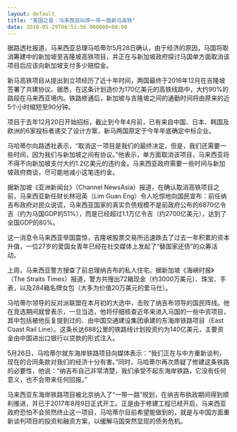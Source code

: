 ```yaml
---
layout: default
title: "美国之音：马来西亚叫停一带一路新马高铁"
date: 2018-05-29T08:51:56.000000+08:00
---
```


据路透社报道，马来西亚总理马哈蒂尔5月28日确认，由于经济的原因，马国将取消筹建中的新加坡至吉隆坡高铁项目，并正在与新加坡政府探讨马国单方面取消该项目后应该向新加坡支付多少赔偿金。

新马高铁项目从提出到立项经历了近十年时间，两国最终于2016年12月在吉隆坡签署了共建协议。据悉，在这条计划造价为170亿美元的高铁线路中，大约90%的路段在马来西亚境内。铁路修通后，新加坡与吉隆坡之间的通勤时间将由原来的近5个小时缩短至90分钟。

项目于去年12月20日开始招标，截止到今年4月前，已有来自中国、日本、韩国及欧洲的6家投标者递交了设计方案，新马两国原定于今年年底确定中标企业。

马哈蒂尔向路透社表示，“取消这一项目是我们的最终决定，但是，我们还需要一些时间，因为我们与新加坡之间有协议。”他表示，单方面取消该项目，马来西亚将不得不向新加坡支付大约1.2亿美元的违约金。马来西亚政府需要一些时间与新加坡政府商谈，尽可能地减小这笔违约金。

据新加坡《亚洲新闻台》（Channel NewsAsia）报道，在确认取消高铁项目之前，马来西亚新任财长林冠英（Lim Guan Eng）令人吃惊地向国民宣布：前任纳吉布政府对民众说谎，马来西亚国家的真实负债规模不是前政府公布的6870亿令吉（约为马国GDP的51%），而是已经超过1.1万亿令吉（约2700亿美元），达到了全国GDP的80%。

这一消息令马来西亚举国震惊，吉隆坡股票交易所迅速跌去了过去一年积累的资本升值，一位27岁的爱国女青年已经在社交媒体上发起了“替国家还债”的众筹活动。

上周，马来西亚警方搜查了前总理纳吉布的私人住宅。据新加坡《海峡时报》（The Straits Times）报道，警方共搜出72箱现金（约3000万美元）、珠宝、手表，以及284箱名牌女包（大多为价值20万美元的爱马仕）。

马哈蒂尔领导的反对派联盟在本月初的大选中，击败了纳吉布领导的国民阵线。他在竞选期间就曾表示，一旦当选，他将仔细核查近年来进入马国的一些中资项目，其中包括被他反复提到过的、由中国交通建设集团承建的东海岸铁路项目（East Coast Rail Line）。这条长达688公里的铁路线计划投资约为140亿美元，主要资金由中国进出口银行以贷款的形式注入。

5月26日，马哈蒂尔就东海岸铁路项目向媒体表示：“我们正在与中方重新谈判，现在的合同条款对我们的经济十分有害。”同时，马哈蒂尔再次质疑了修建这条铁路的必要性，他说：“纳吉布自己非常清楚，我们承受不起东海岸铁路，它没有任何意义，也不会带来任何回报。”

马来西亚东海岸铁路项目被北京纳入了“一带一路”规划，在纳吉布执政期间得到顺利推进，并已于2017年8月9日正式开工。正是由于修建工程已经开启，马来西亚政府恐怕不会贸然终止这一项目，马哈蒂尔目前希望能做到的，就是与中国方面重新谈判项目的投资和融资方案，以缓解马国突然显现的债务危机。

